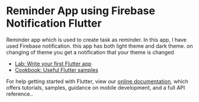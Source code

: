 # Reminder App using Firebase Notification Flutter
Reminder app which is used to create task as reminder.
In this app, I have used Firebase notification.
this app has both light theme and dark theme. on changing of theme you get a notification that your theme is changed


- [Lab: Write your first Flutter app](https://flutter.dev/docs/get-started/codelab)
- [Cookbook: Useful Flutter samples](https://flutter.dev/docs/cookbook)

For help getting started with Flutter, view our
[online documentation](https://flutter.dev/docs), which offers tutorials,
samples, guidance on mobile development, and a full API reference..
